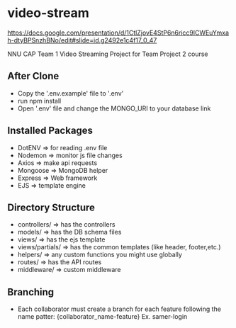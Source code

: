 # video-stream
https://docs.google.com/presentation/d/1CtlZjovE4StP6n6ricc9lCWEuYmxah-dtyBPSnzhBNo/edit#slide=id.g2492e1c4f17_0_47

NNU CAP Team 1 Video Streaming Project for Team Project 2 course


## After Clone
- Copy the '.env.example' file to '.env'
- run npm install
- Open '.env' file and change the MONGO_URI to your database link


## Installed Packages
- DotENV => for reading .env file
- Nodemon => monitor js file changes
- Axios => make api requests
- Mongoose => MongoDB helper
- Express => Web framework
- EJS => template engine

## Directory Structure
- controllers/ => has the controllers
- models/ => has the DB schema files
- views/ => has the ejs template
- views/partials/ => has the common templates (like header, footer,etc.)
- helpers/ => any custom functions you might use globally
- routes/ => has the API routes
- middleware/ => custom middleware

## Branching
- Each collaborator must create a branch for each feature following the name patter: {collaborator_name-feature}
Ex. samer-login
